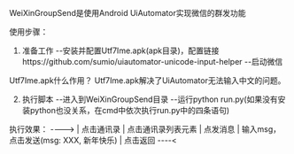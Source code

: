 WeiXinGroupSend是使用Android UiAutomator实现微信的群发功能

使用步骤：
1. 准备工作
--安装并配置Utf7Ime.apk(apk目录)，配置链接https://github.com/sumio/uiautomator-unicode-input-helper
--启动微信

Utf7Ime.apk什么作用？
Utf7Ime.apk解决了UiAutomator无法输入中文的问题。

2. 执行脚本
--进入到WeiXinGroupSend目录
--运行python run.py(如果没有安装python也没关系，在cmd中依次执行run.py中的四条语句)


执行效果：
---->
|	点击通讯录
|	点击通讯录列表元素
|	点发消息
|	输入msg，点击发送(msg: XXX, 新年快乐)
|	点击返回
----<